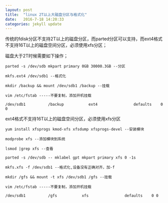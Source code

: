 ```yaml
---
layout: post
title:  "linux 2T以上大磁盘分区与格式化"
date:   2016-7-18 14:20:33 
categories: jekyll update
---
```



传统的fdisk分区不支持2T以上的磁盘分区，而parted分区可以支持，而ext4格式不支持16T以上的磁盘空间分区，必须使用xfs分区；

磁盘大于2T时候需要如下操作；

	parted -s /dev/sdb mkpart primary 0GB 30000.3GB --分区

	mkfs.ext4 /dev/sdb1 --格式化

	mkdir /backup && mount /dev/sdb1 /backup --挂载

	vim /etc/fstab -----不要复制，添加开机挂载

	/dev/sdb1          /backup           ext4                defaults    0 0

ext4格式不支持16T以上的磁盘空间分区，必须使用xfs分区

	yum install xfsprogs kmod-xfs xfsdump xfsprogs-devel --安装模块

	modprobe xfs --添加模块到系统

	lsmod |grep xfs --查看

	parted -s /dev/sdb -- mklabel gpt mkpart primary xfs 0 -1s

	mkfs.xfs -f /dev/sdb1 --格式化,设备没有正确对齐，加-f

	mkdir /gfs && mount -t xfs /dev/sdb1 /gfs --挂载

	vim /etc/fstab -----不要复制，添加开机挂载

	/dev/sdb1          /gfs           xfs                defaults    0 0